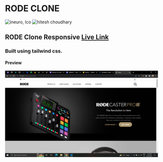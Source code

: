 # RODE CLONE

![ineuro, lco](https://img.shields.io/badge/iNeuron-LCO-green)
![hitesh choudhary](https://img.shields.io/badge/Hitesh--Choudhary-Full--stack--JS--bootcamp-red)


## RODE Clone Responsive [Live Link](https://rodebyzeeshan.netlify.app/)

### Built using tailwind css.

#### Preview

![Desktop](./rode.png)
